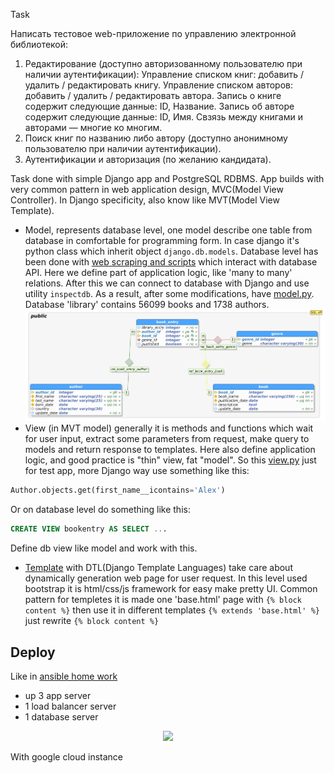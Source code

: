 Task<br>

Написать тестовое web-приложение по управлению электронной библиотекой:
1. Редактирование (доступно авторизованному пользователю при наличии аутентификации):
Управление списком книг: добавить / удалить / редактировать книгу.
Управление списком авторов: добавить / удалить / редактировать автора.
Запись о книге содержит следующие данные: ID, Название.
Запись об авторе содержит следующие данные: ID, Имя.
Свзязь между книгами и авторами — многие ко многим.
2. Поиск книг по названию либо автору (доступно анонимному пользователю при наличии аутентификации).
3. Аутентификации и авторизация (по желанию кандидата).

Task done with simple Django app and PostgreSQL RDBMS. App builds with very common pattern in web application design, MVC(Model View Controller).
In Django specificity, also know like MVT(Model View Template).
- Model, represents database level, one model describe one table from database in comfortable for programming form. 
In case django it's python class  which inherit object ```django.db.models```. 
Database level has been done with [web scraping and scripts](https://github.com/yougooo/epam_training/tree/master/Python/final_project/database) which interact with database API.
Here we define part of application logic, like 'many to many' relations. 
After this we can connect to database with Django and use  utility ```inspectdb```. 
As a result, after some modifications, have [model.py](https://github.com/yougooo/epam_training/blob/master/Python/final_project/library/books_storage/models.py).
Database 'library' contains 56099 books and 1738 authors.
![alt text](https://github.com/yougooo/epam_training/blob/master/Python/final_project/database/database_schema.png)
- View (in MVT model) generally it is methods and functions which wait for user input, extract some parameters from request, make query to models and return response to templates.
Here also define application logic, and good practice is "thin" view, fat "model". 
So this [view.py](https://github.com/yougooo/epam_training/blob/master/Python/final_project/library/books_storage/views.py) 
just for test app, more Django way use something like this: 
```python
Author.objects.get(first_name__icontains='Alex')
```
Or on database level do something like this:
```sql 
CREATE VIEW bookentry AS SELECT ... 
```
Define db view like model and work with this.
- [Template](https://github.com/yougooo/epam_training/tree/master/Python/final_project/library/templates) with DTL(Django Template Languages) take care about dynamically generation web page for user request. 
In this level used bootstrap it is html/css/js framework for easy make pretty UI. 
Common pattern for templetes it is made one 'base.html' page with ```{% block content %}``` then use it in different templates ```{% extends 'base.html' %}``` just rewrite ```{% block content %}```


## Deploy
Like in [ansible home work](https://github.com/yougooo/epam_training/tree/master/IaC/rolling-release) 
- up 3 app server
- 1 load balancer server
- 1 database server

<div style="text-align:center"><img src =http://makescreen.ru/i/0af8cfc7222b2cef0a92a1be0ccdcb.png /></div>

With google cloud instance 
